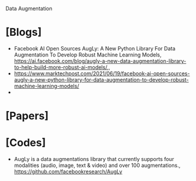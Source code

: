 Data Augmentation

# [Blogs]
+ Facebook AI Open Sources AugLy: A New Python Library For Data Augmentation To Develop Robust Machine Learning Models, https://ai.facebook.com/blog/augly-a-new-data-augmentation-library-to-help-build-more-robust-ai-models/,, 
+ https://www.marktechpost.com/2021/06/19/facebook-ai-open-sources-augly-a-new-python-library-for-data-augmentation-to-develop-robust-machine-learning-models/
+ 

# [Papers]


# [Codes]
+ AugLy is a data augmentations library that currently supports four modalities (audio, image, text & video) and over 100 augmentations., https://github.com/facebookresearch/AugLy

